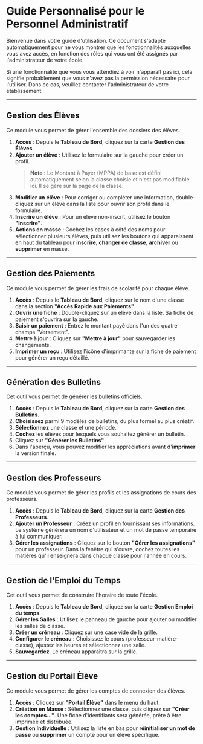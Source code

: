 # Guide Personnalisé pour le Personnel Administratif

Bienvenue dans votre guide d'utilisation. Ce document s'adapte automatiquement pour ne vous montrer que les fonctionnalités auxquelles vous avez accès, en fonction des rôles qui vous ont été assignés par l'administrateur de votre école.

Si une fonctionnalité que vous vous attendiez à voir n'apparaît pas ici, cela signifie probablement que vous n'avez pas la permission nécessaire pour l'utiliser. Dans ce cas, veuillez contacter l'administrateur de votre établissement.

---

<!-- permission: student:update -->
## Gestion des Élèves

Ce module vous permet de gérer l'ensemble des dossiers des élèves.

1.  **Accès** : Depuis le **Tableau de Bord**, cliquez sur la carte **Gestion des Élèves**.
2.  **Ajouter un élève** : Utilisez le formulaire sur la gauche pour créer un profil.
    > **Note :** Le Montant à Payer (MPPA) de base est défini automatiquement selon la classe choisie et n'est pas modifiable ici. Il se gère sur la page de la classe.
3.  **Modifier un élève** : Pour corriger ou compléter une information, double-cliquez sur un élève dans la liste pour ouvrir son profil dans le formulaire.
4.  **Inscrire un élève** : Pour un élève non-inscrit, utilisez le bouton **"Inscrire"**.
5.  **Actions en masse** : Cochez les cases à côté des noms pour sélectionner plusieurs élèves, puis utilisez les boutons qui apparaissent en haut du tableau pour **inscrire**, **changer de classe**, **archiver** ou **supprimer** en masse.
<!-- /permission -->

---

<!-- permission: enrollment:update_payment -->
## Gestion des Paiements

Ce module vous permet de gérer les frais de scolarité pour chaque élève.

1.  **Accès** : Depuis le **Tableau de Bord**, cliquez sur le nom d'une classe dans la section **"Accès Rapide aux Paiements"**.
2.  **Ouvrir une fiche** : Double-cliquez sur un élève dans la liste. Sa fiche de paiement s'ouvrira sur la gauche.
3.  **Saisir un paiement** : Entrez le montant payé dans l'un des quatre champs "Versement".
4.  **Mettre à jour** : Cliquez sur **"Mettre à jour"** pour sauvegarder les changements.
5.  **Imprimer un reçu** : Utilisez l'icône d'imprimante sur la fiche de paiement pour générer un reçu détaillé.
<!-- /permission -->

---

<!-- permission: report_card:generate -->
## Génération des Bulletins

Cet outil vous permet de générer les bulletins officiels.

1.  **Accès** : Depuis le **Tableau de Bord**, cliquez sur la carte **Gestion des Bulletins**.
2.  **Choisissez** parmi 9 modèles de bulletins, du plus formel au plus créatif.
3.  **Sélectionnez** une classe et une période.
4.  **Cochez** les élèves pour lesquels vous souhaitez générer un bulletin.
5.  Cliquez sur **"Générer les Bulletins"**.
6.  Dans l'aperçu, vous pouvez modifier les appréciations avant d'**imprimer** la version finale.
<!-- /permission -->

---

<!-- permission: settings:manage_teachers -->
## Gestion des Professeurs

Ce module vous permet de gérer les profils et les assignations de cours des professeurs.

1.  **Accès** : Depuis le **Tableau de Bord**, cliquez sur la carte **Gestion des Professeurs**.
2.  **Ajouter un Professeur** : Créez un profil en fournissant ses informations. Le système générera un nom d'utilisateur et un mot de passe temporaire à lui communiquer.
3.  **Gérer les assignations** : Cliquez sur le bouton **"Gérer les assignations"** pour un professeur. Dans la fenêtre qui s'ouvre, cochez toutes les matières qu'il enseignera dans chaque classe pour l'année en cours.
<!-- /permission -->

---

<!-- permission: settings:manage_timetable -->
## Gestion de l'Emploi du Temps

Cet outil vous permet de construire l'horaire de toute l'école.

1.  **Accès** : Depuis le **Tableau de Bord**, cliquez sur la carte **Gestion Emploi du temps**.
2.  **Gérer les Salles** : Utilisez le panneau de gauche pour ajouter ou modifier les salles de classe.
3.  **Créer un créneau** : Cliquez sur une case vide de la grille.
4.  **Configurer le créneau** : Choisissez le cours (professeur-matière-classe), ajustez les heures et sélectionnez une salle.
5.  **Sauvegardez**. Le créneau apparaîtra sur la grille.
<!-- /permission -->

---

<!-- permission: student_portal:manage_accounts -->
## Gestion du Portail Élève

Ce module vous permet de gérer les comptes de connexion des élèves.

1.  **Accès** : Cliquez sur **"Portail Élève"** dans le menu du haut.
2.  **Création en Masse** : Sélectionnez une classe, puis cliquez sur **"Créer les comptes..."**. Une fiche d'identifiants sera générée, prête à être imprimée et distribuée.
3.  **Gestion Individuelle** : Utilisez la liste en bas pour **réinitialiser un mot de passe** ou **supprimer** un compte pour un élève spécifique.
<!-- /permission -->